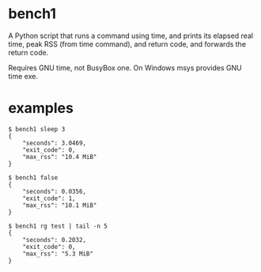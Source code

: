 # bench1

A Python script that runs a command using time, and prints its elapsed real time,
peak RSS (from time command), and return code, and forwards the return code.

Requires GNU time, not BusyBox one. On Windows msys provides GNU time exe.

# examples

```
$ bench1 sleep 3
{
    "seconds": 3.0469,
    "exit_code": 0,
    "max_rss": "10.4 MiB"
}

$ bench1 false
{
    "seconds": 0.0356,
    "exit_code": 1,
    "max_rss": "10.1 MiB"
}

$ bench1 rg test | tail -n 5
{
    "seconds": 0.2032,
    "exit_code": 0,
    "max_rss": "5.3 MiB"
}
```
